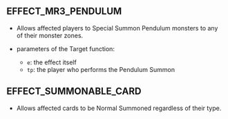 ## EFFECT_MR3_PENDULUM
- Allows affected players to Special Summon Pendulum monsters to any of their monster zones.

- parameters of the Target function:
  - `e`: the effect itself
  - `tp`: the player who performs the Pendulum Summon

## EFFECT_SUMMONABLE_CARD
- Allows affected cards to be Normal Summoned regardless of their type.
